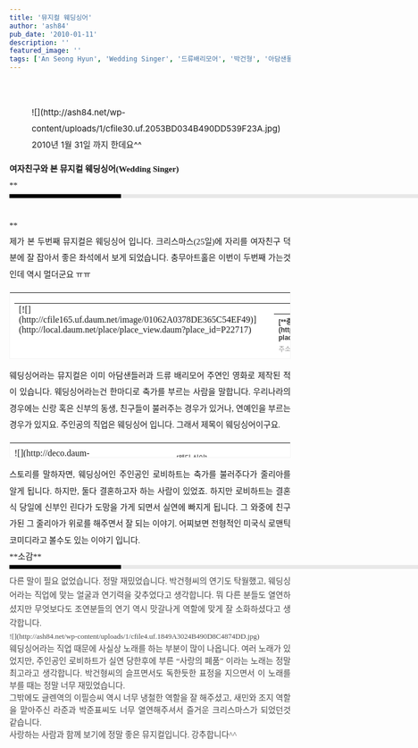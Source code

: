 ```yaml
---
title: '뮤지컬 웨딩싱어'
author: 'ash84'
pub_date: '2010-01-11'
description: '﻿'
featured_image: ''
tags: ['An Seong Hyun', 'Wedding Singer', '드류배리모어', '박건형', '아담샌들러', '안성현', '웨딩싱어', '충무아트홀', '황정민']
---
```



<div style="TEXT-ALIGN: justify; LINE-HEIGHT: 2"><span style="FONT-SIZE: 10pt"><span style="FONT-SIZE: 11pt">﻿</span></span>  
</div>  
<div style="TEXT-ALIGN: justify; LINE-HEIGHT: 2"><font class="Apple-style-span" size="4"><span class="Apple-style-span" style="LINE-HEIGHT: 29px; FONT-SIZE: 15px"><figure class="wp-caption aligncenter" style="width: 605px">![](http://ash84.net/wp-content/uploads/1/cfile30.uf.2053BD034B490DD539F23A.jpg)<figcaption class="wp-caption-text">2010년 1월 31일 까지 한데요^^</figcaption></figure>  
</span></font></div>  
<div style="TEXT-ALIGN: justify; LINE-HEIGHT: 2"><font class="Apple-style-span" size="4"><span class="Apple-style-span" style="LINE-HEIGHT: 29px; FONT-SIZE: 15px">  
</span></font></div>  
<div style="LINE-HEIGHT: 2">  
<div style="TEXT-ALIGN: justify"><span class="Apple-style-span" style="LINE-HEIGHT: 29px; FONT-FAMILY: Dotum; FONT-SIZE: 15px; FONT-WEIGHT: bold">여자친구와 본 뮤지컬 웨딩싱어(Wedding Singer)</span></div><span style="FONT-FAMILY: Dotum"><span style="FONT-SIZE: 11pt">**  
<div>  
<div style="TEXT-ALIGN: justify; BORDER-LEFT: rgb(0,0,0) 200px solid; PADDING-BOTTOM: 3px; BACKGROUND-COLOR: rgb(232,232,232); PADDING-LEFT: 6px; WIDTH: 690px; PADDING-RIGHT: 6px; FONT: bold 1pt/1 나눔고딕, sans-serif; MARGIN-BOTTOM: 10px; HEIGHT: 1px; COLOR: rgb(255,255,255); PADDING-TOP: 3px"><span style="FONT-SIZE: 11pt"><span style="FONT-SIZE: 10pt"><span style="FONT-SIZE: 11pt"><span style="FONT-SIZE: 10pt"><span style="FONT-SIZE: 10pt"><span style="FONT-FAMILY: Batang"><span style="FONT-SIZE: 11pt"><span style="FONT-SIZE: 1pt"></span></span></span></span></span></span></span></span></div>  
<div style="TEXT-ALIGN: justify; LINE-HEIGHT: 1.7"><span style="FONT-FAMILY: Dotum"><font color="#474747">﻿</font><span style="FONT-SIZE: 10pt"><font color="#474747">﻿</font><span style="FONT-FAMILY: Dotum"><font color="#474747">﻿</font><span style="FONT-SIZE: 10pt"><font color="#474747">﻿ </font></span></span></span></span></div></div>**</span></span></div>  
<div style="TEXT-ALIGN: justify; LINE-HEIGHT: 2"><span style="FONT-FAMILY: Dotum"><span style="FONT-SIZE: 11pt">제가 본 두번째 뮤지컬은 웨딩싱어 입니다. 크리스마스(25일)에 자리를 여자친구 덕분에 잘 잡아서 좋은 좌석에서 보게 되었습니다. 충무아트홀은 이번이 두번째 가는것인데 역시 멀더군요 ㅠㅠ</span></span></div>  
<div style="TEXT-ALIGN: justify; LINE-HEIGHT: 2"><font class="Apple-style-span" face="Dotum" size="4"><span class="Apple-style-span" style="LINE-HEIGHT: 29px; FONT-SIZE: 15px">  
</span></font></div>  
<div style="TEXT-ALIGN: justify; LINE-HEIGHT: 2"><font class="Apple-style-span" face="Dotum" size="4"><span class="Apple-style-span" style="LINE-HEIGHT: 29px; FONT-SIZE: 15px">  
<table border="0" category="문화시설_simple" cellpadding="12" cellspacing="0" height="120" key="P22717" openpost="false" style="BORDER-BOTTOM: #f3f3f3 1px solid; BORDER-LEFT: #f3f3f3 1px solid; LINE-HEIGHT: 16px !important; BACKGROUND-COLOR: #ffffff; BORDER-TOP: #f3f3f3 1px solid; BORDER-RIGHT: #f3f3f3 1px solid" width="374">  
<tbody>  
<tr>  
<td>  
<table border="0" cellpadding="0" cellspacing="0" width="350">  
<tbody>  
<tr>  
<td valign="top" width="80">[![](http://cfile165.uf.daum.net/image/01062A0378DE365C54EF49)](http://local.daum.net/place/place_view.daum?place_id=P22717)</td>  
<td width="12"></td>  
<td valign="top" width="278">  
<table border="0" cellpadding="0" cellspacing="0" width="100%">  
<tbody>  
<tr>  
<th align="left" colspan="2" height="18" valign="top"><font style="FONT-FAMILY: 굴림,gulim,sans-serif; COLOR: #333333; FONT-SIZE: 12px; FONT-WEIGHT: bold">[**충무아트홀**](http://local.daum.net/place/place_view.daum?place_id=P22717)</font></th></tr>  
<tr>  
<td align="left" height="18" valign="top" width="40"><font style="LINE-HEIGHT: 1.4; FONT-FAMILY: 굴림,gulim,sans-serif; COLOR: #999999; FONT-SIZE: 12px">주소</font></td>  
<td align="left" height="18" valign="top"><span style="TEXT-OVERFLOW: ellipsis; DISPLAY: block; FLOAT: left; HEIGHT: 14px; OVERFLOW: hidden"><font style="LINE-HEIGHT: 1.4; FONT-FAMILY: 굴림,gulim,sans-serif; COLOR: #333333; FONT-SIZE: 12px">서울 중구 흥인동 131</font></span></td></tr>  
<tr>  
<td align="left" height="36" valign="top" width="40"><font style="LINE-HEIGHT: 1.4; FONT-FAMILY: 굴림,gulim,sans-serif; COLOR: #999999; FONT-SIZE: 12px">설명</font></td>  
<td align="left" height="36" valign="top"><span style="TEXT-OVERFLOW: ellipsis; DISPLAY: block; FLOAT: left; HEIGHT: 34px; OVERFLOW: hidden"><font style="LINE-HEIGHT: 1.4; FONT-FAMILY: 굴림,gulim,sans-serif; COLOR: #333333; FONT-SIZE: 12px">공연, 전시, 예매, 이용 안내</font></span></td></tr>  
<tr>  
<td align="left" colspan="2" valign="top">[상세보기](http://local.daum.net/place/place_view.daum?place_id=P22717)</td></tr></tbody></table></td></tr></tbody></table></td></tr></tbody></table><font class="Apple-style-span" face="굴림" size="3"><span class="Apple-style-span" style="LINE-HEIGHT: 24px; FONT-SIZE: 12px"><font class="Apple-style-span" face="Dotum" size="4"><span class="Apple-style-span" style="LINE-HEIGHT: 29px; FONT-SIZE: 15px">  
</span></font></span></font></span></font></div>  
<div style="TEXT-ALIGN: justify; LINE-HEIGHT: 2"><span style="FONT-FAMILY: Dotum"><span style="FONT-SIZE: 11pt">웨딩싱어라는 뮤지컬은 이미 아담샌들러과 드류 배리모어 주연인 영화로 제작된 적이 있습니다. 웨딩싱어라는건 한마디로 축가를 부르는 사람을 말합니다. 우리나라의 경우에는 신랑 혹은 신부의 동생, 친구들이 불러주는 경우가 있거나, 연예인을 부르는 경우가 있지요. </span></span><span style="FONT-FAMILY: Dotum"><span style="FONT-SIZE: 11pt">주인공의 직업은 웨딩싱어 입니다. 그래서 제목이 웨딩싱어이구요. </span></span></div>  
<div style="TEXT-ALIGN: justify; LINE-HEIGHT: 2"><font class="Apple-style-span" face="Dotum" size="4"><span class="Apple-style-span" style="LINE-HEIGHT: 29px; FONT-SIZE: 15px">  
</span></font></div>  
<div style="TEXT-ALIGN: justify; LINE-HEIGHT: 2"><font class="Apple-style-span" face="Dotum" size="4"><span class="Apple-style-span" style="LINE-HEIGHT: 29px; FONT-SIZE: 15px">  
<table border="0" category="cinema_simple" cellpadding="6" cellspacing="0" height="28" key="1440" openpost="false" style="BORDER-BOTTOM: #f3f3f3 1px solid; BORDER-LEFT: #f3f3f3 1px solid; LINE-HEIGHT: 16px !important; BACKGROUND-COLOR: #ffffff; BORDER-TOP: #f3f3f3 1px solid; BORDER-RIGHT: #f3f3f3 1px solid" width="374">  
<colgroup>  
<col width="16"></col>  
<col width="265"></col>  
<col></col></colgroup>  
<tbody>  
<tr>  
<td>![](http://deco.daum-img.net/contents/info/ic_theme_movie.gif)</td>  
<td><span style="DISPLAY: block; FONT-FAMILY: 굴림,gulim,sans-serif; HEIGHT: 14px; FONT-SIZE: 12px; OVERFLOW: hidden">[웨딩 싱어](http://movie.daum.net/moviedetail/moviedetailMain.do?movieId=1440)<label style="COLOR: #999">감독</label><label style="COLOR: #333333">프랭크 코래치 (1998 / 미국)</label></span></td>  
<td>[상세보기](http://movie.daum.net/moviedetail/moviedetailMain.do?movieId=1440)</td></tr></tbody></table>  
</span></font></div>  
<div style="TEXT-ALIGN: justify; LINE-HEIGHT: 2"><span style="FONT-FAMILY: Dotum"><span style="FONT-SIZE: 11pt">스토리를 말하자면, 웨딩싱어인 주인공인 로비하트는 축가를 불러주다가 줄리아를 알게 됩니다. 하지만, 둘다 결혼하고자 하는 사람이 있었죠. 하지만 로비하트는 결혼식 당일에 신부인 린다가 도망을 가게 되면서 실연에 빠지게 됩니다. 그 와중에 친구가된 그 줄리아가 위로를 해주면서 잘 되는 이야기. 어찌보면 전형적인 미국식 로맨틱 코미디라고 볼수도 있는 이야기 입니다. </span></span></div>  
<div style="TEXT-ALIGN: justify; LINE-HEIGHT: 2"><font class="Apple-style-span" face="Dotum" size="4"><span class="Apple-style-span" style="LINE-HEIGHT: 29px; FONT-SIZE: 15px">  
</span></font></div>  
<div style="TEXT-ALIGN: justify; LINE-HEIGHT: 2"><font class="Apple-style-span" face="Dotum" size="4"><span class="Apple-style-span" style="LINE-HEIGHT: 29px; FONT-SIZE: 15px">**소감**</span></font></div>  
<div style="LINE-HEIGHT: 2"><font class="Apple-style-span" face="Dotum" size="4"><span class="Apple-style-span" style="LINE-HEIGHT: 29px; FONT-SIZE: 15px">  
<div>  
<div style="TEXT-ALIGN: justify; BORDER-LEFT: rgb(0,0,0) 200px solid; PADDING-BOTTOM: 3px; BACKGROUND-COLOR: rgb(232,232,232); PADDING-LEFT: 6px; WIDTH: 690px; PADDING-RIGHT: 6px; FONT: bold 1pt/1 나눔고딕, sans-serif; MARGIN-BOTTOM: 10px; HEIGHT: 1px; COLOR: rgb(255,255,255); PADDING-TOP: 3px"><span style="FONT-SIZE: 11pt"><span style="FONT-SIZE: 10pt"><span style="FONT-SIZE: 11pt"><span style="FONT-SIZE: 10pt"><span style="FONT-SIZE: 10pt"><span style="FONT-FAMILY: Batang"><span style="FONT-SIZE: 11pt"><span style="FONT-SIZE: 1pt"></span></span></span></span></span></span></span></span></div>  
<div style="TEXT-ALIGN: justify; LINE-HEIGHT: 1.7"><font class="Apple-style-span" color="#474747"><span class="Apple-style-span" style="LINE-HEIGHT: 24px">  
</span></font></div>  
<div style="TEXT-ALIGN: justify; LINE-HEIGHT: 1.7"><span style="FONT-FAMILY: Dotum"><font color="#474747"><span style="FONT-SIZE: 11pt">﻿</span></font><span style="FONT-SIZE: 10pt"><font color="#474747"><span style="FONT-SIZE: 11pt">﻿</span></font><span style="FONT-FAMILY: Dotum"><font color="#474747"><span style="FONT-SIZE: 11pt">﻿다른 말이 필요 없었습니다. 정말 재밌었습니다. 박건형씨의 연기도 탁월했고, 웨딩싱어라는 직업에 맞는 얼굴과 연기력을 갖추었다고 생각합니다. 뭐 다른 분들도 열연하셨지만 무엇보다도 조연분들의 연기 역시 맛갈나게 역할에 맞게 잘 소화하셨다고 생각합니다. </span></font></span></span></span>  
</div>  
<div style="TEXT-ALIGN: justify; LINE-HEIGHT: 1.7"><font class="Apple-style-span" color="#474747" size="3"><span class="Apple-style-span" style="LINE-HEIGHT: 22px; FONT-SIZE: 13px">  
</span></font></div>  
<div style="TEXT-ALIGN: justify; LINE-HEIGHT: 1.7"><font class="Apple-style-span" color="#474747" size="3"><span class="Apple-style-span" style="LINE-HEIGHT: 22px; FONT-SIZE: 13px">![](http://ash84.net/wp-content/uploads/1/cfile4.uf.1849A3024B490D8C4874DD.jpg)  
</span></font></div>  
<div style="TEXT-ALIGN: justify; LINE-HEIGHT: 1.7"><font class="Apple-style-span" color="#474747" size="3"><span class="Apple-style-span" style="LINE-HEIGHT: 22px; FONT-SIZE: 13px">  
</span></font></div>  
<div style="TEXT-ALIGN: justify; LINE-HEIGHT: 1.7"><font class="Apple-style-span" color="#474747" size="3"><span class="Apple-style-span" style="LINE-HEIGHT: 22px; FONT-SIZE: 13px"><span style="FONT-SIZE: 11pt">웨딩싱어라는 직업 때문에 사실상 노래를 하는 부분이 많이 나옵니다. 여러 노래가 있었지만, 주인공인 로비하트가 실연 당한후에 부른 “사랑의 폐품” 이라는 노래는 정말 최고라고 생각합니다. 박건형씨의 슬프면서도 독한듯한 표정을 지으면서 이 노래를 부를 때는 정말 너무 재밌었습니다. </span></span></font></div>  
<div style="TEXT-ALIGN: justify; LINE-HEIGHT: 1.7"><font class="Apple-style-span" color="#474747" size="3"><span class="Apple-style-span" style="LINE-HEIGHT: 22px; FONT-SIZE: 13px">  
</span></font></div>  
<div style="TEXT-ALIGN: justify; LINE-HEIGHT: 1.7"><font class="Apple-style-span" color="#474747" size="3"><span class="Apple-style-span" style="LINE-HEIGHT: 22px; FONT-SIZE: 13px"><span style="FONT-SIZE: 11pt">그밖에도 글렌역의 이필승씨 역시 너무 냉철한 역할을 잘 해주셨고, 새민와 조지 역할을 맡아주신 라준과 박준표씨도 너무 열연해주셔서 즐거운 크리스마스가 되었던것 같습니다. </span></span></font></div>  
<div style="TEXT-ALIGN: justify; LINE-HEIGHT: 1.7"><font class="Apple-style-span" color="#474747" size="3"><span class="Apple-style-span" style="LINE-HEIGHT: 22px; FONT-SIZE: 13px">  
</span></font></div>  
<div style="TEXT-ALIGN: justify; LINE-HEIGHT: 1.7"><font class="Apple-style-span" color="#474747" size="3"><span class="Apple-style-span" style="LINE-HEIGHT: 22px; FONT-SIZE: 13px"><span style="FONT-SIZE: 11pt">사랑하는 사람과 함께 보기에 정말 좋은 뮤지컬입니다. 강추합니다^^ </span></span></font></div></div>  
<div style="TEXT-ALIGN: justify">  
</div></span></font></div>  
<div style="TEXT-ALIGN: justify; LINE-HEIGHT: 2"><font class="Apple-style-span" face="Dotum" size="4"><span class="Apple-style-span" style="LINE-HEIGHT: 29px; FONT-SIZE: 15px">  
</span></font></div>

